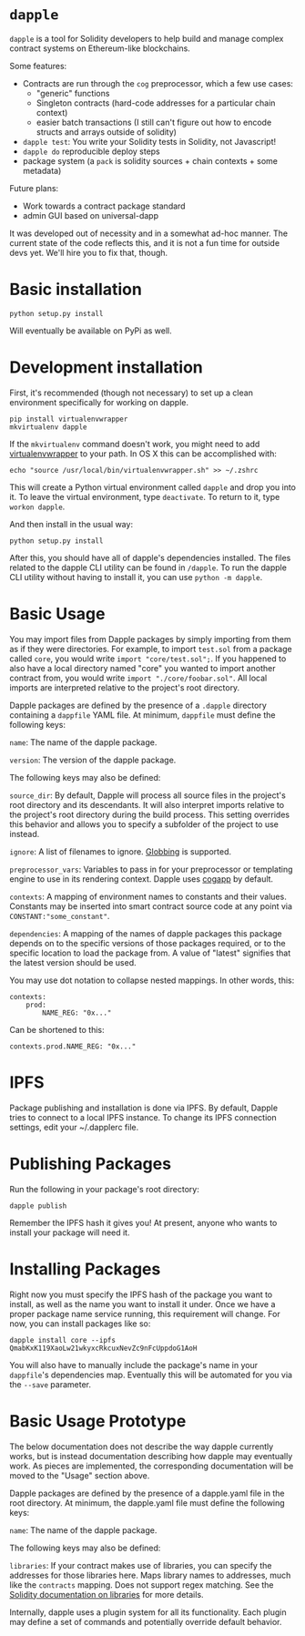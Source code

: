 `dapple`
===

`dapple` is a tool for Solidity developers to help build and manage complex contract systems on Ethereum-like blockchains.

Some features:

* Contracts are run through the `cog` preprocessor, which a few use cases:
    * "generic" functions
    * Singleton contracts (hard-code addresses for a particular chain context)
    * easier batch transactions (I still can't figure out how to encode structs and arrays outside of solidity)
* `dapple test`: You write your Solidity tests in Solidity, not Javascript!
* `dapple do` reproducible deploy steps
* package system (a `pack` is solidity sources + chain contexts + some metadata)

Future plans:

* Work towards a contract package standard
* admin GUI based on universal-dapp


It was developed out of necessity and in a somewhat ad-hoc manner. The current state of the code reflects this, and it is not a fun time for outside devs yet. We'll hire you to fix that, though.

Basic installation
==================

    python setup.py install

Will eventually be available on PyPi as well.

Development installation
========================

First, it's recommended (though not necessary) to set up a clean environment specifically for working on dapple.

    pip install virtualenvwrapper
    mkvirtualenv dapple

If the `mkvirtualenv` command doesn't work, you might need to add [virtualenvwrapper](https://bitbucket.org/dhellmann/virtualenvwrapper) to your path. In OS X this can be accomplished with:

    echo "source /usr/local/bin/virtualenvwrapper.sh" >> ~/.zshrc

This will create a Python virtual environment called `dapple` and drop you into it. To leave the virtual environment, type `deactivate`. To return to it, type `workon dapple`.

And then install in the usual way:

    python setup.py install

After this, you should have all of dapple's dependencies installed. The files related to the dapple CLI utility can be found in `/dapple`. To run the dapple CLI utility without having to install it, you can use `python -m dapple`.

Basic Usage
===========

You may import files from Dapple packages by simply importing from them as if they were directories. For example, to import `test.sol` from a package called `core`, you would write `import "core/test.sol";`. If you happened to also have a local directory named "core" you wanted to import another contract from, you would write `import "./core/foobar.sol"`. All local imports are interpreted relative to the project's root directory.

Dapple packages are defined by the presence of a `.dapple` directory containing a `dappfile` YAML file. At minimum, `dappfile` must define the following keys:

`name`: The name of the dapple package.

`version`: The version of the dapple package.

The following keys may also be defined:

`source_dir`: By default, Dapple will process all source files in the project's root directory and its descendants. It will also interpret imports relative to the project's root directory during the build process. This setting overrides this behavior and allows you to specify a subfolder of the project to use instead.

`ignore`: A list of filenames to ignore. [Globbing](https://en.wikipedia.org/wiki/Glob_%28programming%29) is supported.

`preprocessor_vars`: Variables to pass in for your preprocessor or templating engine to use in its rendering context. Dapple uses [cogapp](http://pypi.python.org/pypi/cogapp) by default.

`contexts`: A mapping of environment names to constants and their values. Constants may be inserted into smart contract source code at any point via `CONSTANT:"some_constant"`.

`dependencies`: A mapping of the names of dapple packages this package depends on to the specific versions of those packages required, or to the specific location to load the package from. A value of "latest" signifies that the latest version should be used.

You may use dot notation to collapse nested mappings. In other words, this:

    contexts:
        prod:
            NAME_REG: "0x..."

Can be shortened to this:

    contexts.prod.NAME_REG: "0x..."


IPFS
====

Package publishing and installation is done via IPFS. By default, Dapple tries to connect to a local IPFS instance. To change its IPFS connection settings, edit your ~/.dapplerc file.


Publishing Packages
===================

Run the following in your package's root directory:

    dapple publish

Remember the IPFS hash it gives you! At present, anyone who wants to install your package will need it.


Installing Packages
===================

Right now you must specify the IPFS hash of the package you want to install, as well as the name you want to install it under. Once we have a proper package name service running, this requirement will change. For now, you can install packages like so:

    dapple install core --ipfs QmabKxK119XaoLw21wkyxcRkcuxNevZc9nFcUppdoG1AoH

You will also have to manually include the package's name in your `dappfile`'s dependencies map. Eventually this will be automated for you via the `--save` parameter.


Basic Usage Prototype 
===============

The below documentation does not describe the way dapple currently works, but is instead documentation describing how dapple may eventually work. As pieces are implemented, the corresponding documentation will be moved to the "Usage" section above.

Dapple packages are defined by the presence of a dapple.yaml file in the root directory. At minimum, the dapple.yaml file must define the following keys:

`name`: The name of the dapple package.

The following keys may also be defined:

`libraries`: If your contract makes use of libraries, you can specify the addresses for those libraries here. Maps library names to addresses, much like the `contracts` mapping. Does not support regex matching. See the [Solidity documentation on libraries](https://github.com/ethereum/wiki/wiki/Solidity-Tutorial#libraries) for more details.


Internally, dapple uses a plugin system for all its functionality. Each plugin may define a set of commands and potentially override default behavior.
